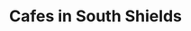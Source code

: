 ---
title: 'Cafes in South Shields'
altTitle: 'South Shields'
url: '/locations/south-shields/'
type: 'location'
id: 'south-shields'
geolocation:
  lat: 54.9783
  long: 1.6178
population: null
area: null
history: null
landmarks: null
climate: null
economy: null
images:
  thumbnail:
    src: '/images/locations/fallback.jpeg'
    alt: 'An image showcasing My Page.'
    width: 400
    height: 300
head:
  title: 'Cafes in South Shields : Explore Cafes and Coffee Blends Across Tyne & Wear'
  meta:
    - name: 'keywords'
      content: 'cafe finder, coffee shop locator, cafe reviews, cafe events, cafe news, speciality coffee, cafe blog, coffee culture'
    - name: 'robots'
      content: 'index, follow'
    - name: 'author'
      content: 'Chris Prusakiewicz with ChatGPT'
    - name: 'copyright'
      content: '© 2023 The Coffee Detectives'
---